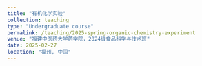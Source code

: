 ```yaml
---
title: "有机化学实验"
collection: teaching
type: "Undergraduate course"
permalink: /teaching/2025-spring-organic-chemistry-experiment
venue: "福建中医药大学药学院，2024级食品科学与技术班"
date: 2025-02-27
location: "福州, 中国"
---
```



